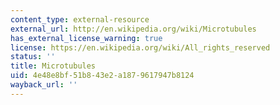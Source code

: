 ```yaml
---
content_type: external-resource
external_url: http://en.wikipedia.org/wiki/Microtubules
has_external_license_warning: true
license: https://en.wikipedia.org/wiki/All_rights_reserved
status: ''
title: Microtubules
uid: 4e48e8bf-51b8-43e2-a187-9617947b8124
wayback_url: ''
---
```

